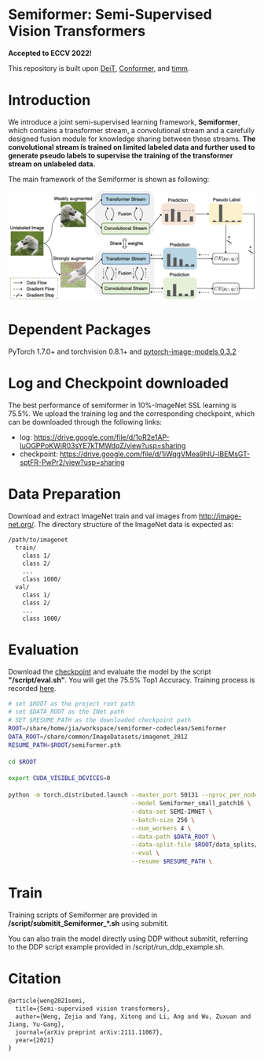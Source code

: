 # Semiformer: Semi-Supervised Vision Transformers

**Accepted to ECCV 2022!**

This repository is built upon [DeiT](https://github.com/facebookresearch/deit), [Conformer](https://github.com/pengzhiliang/Conformer), and [timm](https://github.com/rwightman/pytorch-image-models).

# Introduction

We introduce a joint semi-supervised learning framework, **Semiformer**, which contains a transformer stream, a convolutional stream and a carefully designed fusion module for knowledge sharing between these streams. **The convolutional stream is trained on limited labeled data and further used to generate pseudo labels to supervise the training of the transformer stream on unlabeled data.** 

The main framework of the Semiformer is shown as following:

![](figures/semiformer_framework.png)

# Dependent Packages

PyTorch 1.7.0+ and torchvision 0.8.1+ and [pytorch-image-models 0.3.2](https://github.com/rwightman/pytorch-image-models)

# Log and Checkpoint downloaded

The best performance of semiformer in 10%-ImageNet SSL learning is 75.5%. We upload the training log and the corresponding checkpoint, which can be downloaded through the following links:

- log: https://drive.google.com/file/d/1oR2e1AP-luOGPPoKWiR03sYE7kTMWdqZ/view?usp=sharing
- checkpoint: https://drive.google.com/file/d/1iWqgVMea9hlU-lBEMsGT-sptFR-PwPr2/view?usp=sharing

# Data Preparation

Download and extract ImageNet train and val images from http://image-net.org/. The directory structure of the ImageNet data is expected as:

```
/path/to/imagenet
  train/
    class 1/
    class 2/
    ...
    class 1000/
  val/
    class 1/
    class 2/
    ...
    class 1000/
```

# Evaluation

Download the [checkpoint](https://drive.google.com/file/d/1iWqgVMea9hlU-lBEMsGT-sptFR-PwPr2/view?usp=sharing) and evaluate the model by the script **"/script/eval.sh"**. You will get the 75.5% Top1 Accuracy. Training process is recorded [here](https://drive.google.com/file/d/1oR2e1AP-luOGPPoKWiR03sYE7kTMWdqZ/view?usp=sharing). 

```bash
# set $ROOT as the project root path
# set $DATA_ROOT as the INet path 
# SET $RESUME_PATH as the downloaded checkpoint path
ROOT=/share/home/jia/workspace/semiformer-codeclean/Semiformer
DATA_ROOT=/share/common/ImageDatasets/imagenet_2012
RESUME_PATH=$ROOT/semiformer.pth

cd $ROOT

export CUDA_VISIBLE_DEVICES=0

python -m torch.distributed.launch --master_port 50131 --nproc_per_node=1 --use_env semi_main_concat_evalVersion.py \
                                   --model Semiformer_small_patch16 \
                                   --data-set SEMI-IMNET \
                                   --batch-size 256 \
                                   --num_workers 4 \
                                   --data-path $DATA_ROOT \
                                   --data-split-file $ROOT/data_splits/files2shards_train_size128116_split1.txt \
                                   --eval \
                                   --resume $RESUME_PATH \
```

# Train

Training scripts of Semiformer are provided in **/script/submitit_Semiformer_*.sh** using submitit. 

You can also train the model directly using DDP without submitit, referring to the DDP script example provided in /script/run_ddp_example.sh. 

# Citation

```
@article{weng2021semi,
  title={Semi-supervised vision transformers},
  author={Weng, Zejia and Yang, Xitong and Li, Ang and Wu, Zuxuan and Jiang, Yu-Gang},
  journal={arXiv preprint arXiv:2111.11067},
  year={2021}
}
```

